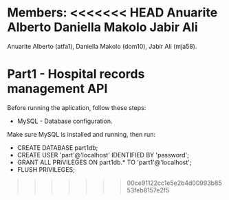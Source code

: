 Members:
<<<<<<< HEAD
Anuarite Alberto
Daniella Makolo 
Jabir Ali
=======
Anuarite Alberto (atfa1), 
Daniella Makolo (dom10), 
Jabir Ali (mja58).

# Part1 - Hospital records management API
Before running the aplication, follow these steps:

- MySQL - Database configuration.

Make sure MySQL is installed and running, then run:

- CREATE DATABASE part1db;
- CREATE USER 'part'@'localhost' IDENTIFIED BY 'password';
- GRANT ALL PRIVILEGES ON part1db.* TO 'part1'@'localhost';
- FLUSH PRIVILEGES;

>>>>>>> 00ce91122cc1e5e2b4d00993b8553feb8157e2f5
